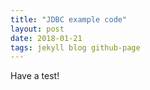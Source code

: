 ```yaml
---
title: "JDBC example code"
layout: post
date: 2018-01-21
tags: jekyll blog github-page
---
```

Have a test!
